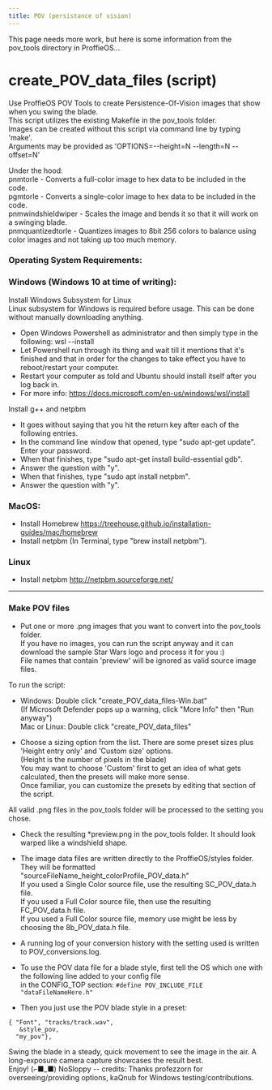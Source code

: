 ```yaml
---
title: POV (persistance of vision)
---
```


This page needs more work, but here is some information from the pov_tools directory in ProffieOS...

# create_POV_data_files (script)
Use ProffieOS POV Tools to create Persistence-Of-Vision images that show when you swing the blade.  
This script utilizes the existing Makefile in the pov_tools folder.  
Images can be created without this script via command line by typing 'make'.  
Arguments may be provided as 'OPTIONS=--height=N  --length=N --offset=N'  

Under the hood:   
pnmtorle - Converts a full-color image to hex data to be included in the code.  
pgmtorle - Converts a single-color image to hex data to be included in the code.  
pnmwindshieldwiper - Scales the image and bends it so that it will work on a swinging blade.  
pnmquantizedtorle - Quantizes images to 8bit 256 colors to balance using color images and not taking up too much memory.  

### Operating System Requirements:  
### Windows (Windows 10 at time of writing):  

Install Windows Subsystem for Linux  
Linux subsystem for Windows is required before usage.
This can be done without manually downloading anything.
- Open Windows Powershell as administrator and then simply type in the following: wsl --install
- Let Powershell run through its thing and wait till it mentions that it's finished and that in order for the changes to take effect you have to reboot/restart your computer.  
- Restart your computer as told and Ubuntu should install itself after you log back in. 
- For more info: https://docs.microsoft.com/en-us/windows/wsl/install

Install g++ and netpbm  
- It goes without saying that you hit the return key after each of the following entries.  
- In the command line window that opened, type "sudo apt-get update". Enter your password.  
- When that finishes, type "sudo apt-get install build-essential gdb".  
- Answer the question with "y".  
- When that finishes, type "sudo apt install netpbm".  
- Answer the question with "y".  

### MacOS:
- Install Homebrew https://treehouse.github.io/installation-guides/mac/homebrew  
- Install netpbm (In Terminal, type "brew install netpbm").  

### Linux
- Install netpbm http://netpbm.sourceforge.net/  

---------------------------------------------------------------------------------------

### Make POV files

- Put one or more .png images that you want to convert into the pov_tools folder.  
If you have no images, you can run the script anyway and it can download the sample Star Wars logo and process it for you :)  
File names that contain 'preview' will be ignored as valid source image files. 

To run the script:  
- Windows: Double click "create_POV_data_files-Win.bat"  
    (If Microsoft Defender pops up a warning, click "More Info" then "Run anyway")  
    Mac or Linux: Double click "create_POV_data_files"  

- Choose a sizing option from the list. There are some preset sizes plus 'Height entry only' and 'Custom size' options.  
(Height is the number of pixels in the blade)  
You may want to choose 'Custom' first to get an idea of what gets calculated, then the presets will make more sense.  
Once familiar, you can customize the presets by editing that section of the script.  

All valid .png files in the pov_tools folder will be processed to the setting you chose.
- Check the resulting *preview.png in the pov_tools folder. It should look warped like a windshield shape.  
- The image data files are written directly to the ProffieOS/styles folder.  
They will be formatted "sourceFileName_height_colorProfile_POV_data.h"  
If you used a Single Color source file, use the resulting SC_POV_data.h file.  
If you used a Full Color source file, then use the resulting FC_POV_data.h file.  
If you used a Full Color source file, memory use might be less by choosing the 8b_POV_data.h file.  
- A running log of your conversion history with the setting used is written to POV_conversions.log.  

- To use the POV data file for a blade style, first tell the OS which one with the following line added to your config file  
in the CONFIG_TOP section: `#define POV_INCLUDE_FILE "dataFileNameHere.h"`  

- Then you just use the POV blade style in a preset:  
```
{ "Font", "tracks/track.wav",
   &style_pov, 
  "my_pov"},
  ```

Swing the blade in a steady, quick movement to see the image in the air. A long-exposure camera capture showcases the result best.  
Enjoy!  (⌐■_■) NoSloppy
-- credits: Thanks profezzorn for overseeing/providing options, kaQnub for Windows testing/contributions.
